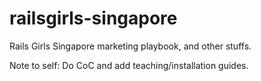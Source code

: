 railsgirls-singapore
====================

Rails Girls Singapore marketing playbook, and other stuffs.

Note to self: Do CoC and add teaching/installation guides.
